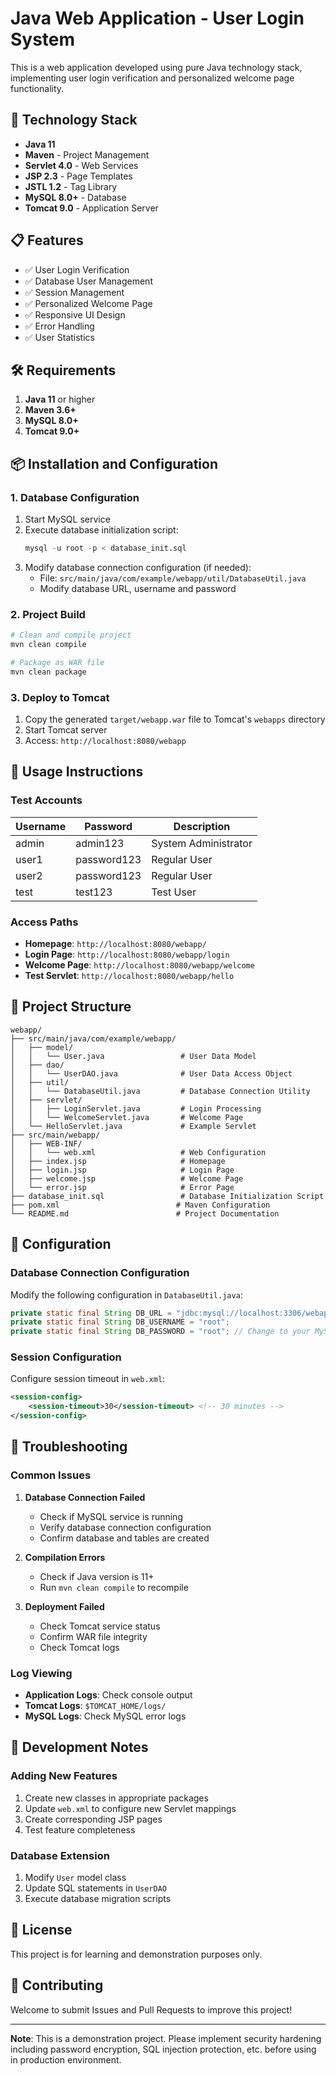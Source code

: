 # Java Web Application - User Login System

This is a web application developed using pure Java technology stack, implementing user login verification and personalized welcome page functionality.

## 🚀 Technology Stack

- **Java 11**
- **Maven** - Project Management
- **Servlet 4.0** - Web Services
- **JSP 2.3** - Page Templates
- **JSTL 1.2** - Tag Library
- **MySQL 8.0+** - Database
- **Tomcat 9.0** - Application Server

## 📋 Features

- ✅ User Login Verification
- ✅ Database User Management
- ✅ Session Management
- ✅ Personalized Welcome Page
- ✅ Responsive UI Design
- ✅ Error Handling
- ✅ User Statistics

## 🛠️ Requirements

1. **Java 11** or higher
2. **Maven 3.6+**
3. **MySQL 8.0+**
4. **Tomcat 9.0+**

## 📦 Installation and Configuration

### 1. Database Configuration

1. Start MySQL service
2. Execute database initialization script:
   ```sql
   mysql -u root -p < database_init.sql
   ```
3. Modify database connection configuration (if needed):
   - File: `src/main/java/com/example/webapp/util/DatabaseUtil.java`
   - Modify database URL, username and password

### 2. Project Build

```bash
# Clean and compile project
mvn clean compile

# Package as WAR file
mvn clean package
```

### 3. Deploy to Tomcat

1. Copy the generated `target/webapp.war` file to Tomcat's `webapps` directory
2. Start Tomcat server
3. Access: `http://localhost:8080/webapp`

## 🎯 Usage Instructions

### Test Accounts

| Username | Password | Description |
|----------|----------|-------------|
| admin | admin123 | System Administrator |
| user1 | password123 | Regular User |
| user2 | password123 | Regular User |
| test | test123 | Test User |

### Access Paths

- **Homepage**: `http://localhost:8080/webapp/`
- **Login Page**: `http://localhost:8080/webapp/login`
- **Welcome Page**: `http://localhost:8080/webapp/welcome`
- **Test Servlet**: `http://localhost:8080/webapp/hello`

## 📁 Project Structure

```
webapp/
├── src/main/java/com/example/webapp/
│   ├── model/
│   │   └── User.java                 # User Data Model
│   ├── dao/
│   │   └── UserDAO.java              # User Data Access Object
│   ├── util/
│   │   └── DatabaseUtil.java         # Database Connection Utility
│   ├── servlet/
│   │   ├── LoginServlet.java         # Login Processing
│   │   └── WelcomeServlet.java       # Welcome Page
│   └── HelloServlet.java             # Example Servlet
├── src/main/webapp/
│   ├── WEB-INF/
│   │   └── web.xml                   # Web Configuration
│   ├── index.jsp                     # Homepage
│   ├── login.jsp                     # Login Page
│   ├── welcome.jsp                   # Welcome Page
│   └── error.jsp                     # Error Page
├── database_init.sql                 # Database Initialization Script
├── pom.xml                          # Maven Configuration
└── README.md                        # Project Documentation
```

## 🔧 Configuration

### Database Connection Configuration

Modify the following configuration in `DatabaseUtil.java`:

```java
private static final String DB_URL = "jdbc:mysql://localhost:3306/webapp_db?useSSL=false&serverTimezone=UTC&allowPublicKeyRetrieval=true";
private static final String DB_USERNAME = "root";
private static final String DB_PASSWORD = "root"; // Change to your MySQL password
```

### Session Configuration

Configure session timeout in `web.xml`:

```xml
<session-config>
    <session-timeout>30</session-timeout> <!-- 30 minutes -->
</session-config>
```

## 🐛 Troubleshooting

### Common Issues

1. **Database Connection Failed**
   - Check if MySQL service is running
   - Verify database connection configuration
   - Confirm database and tables are created

2. **Compilation Errors**
   - Check if Java version is 11+
   - Run `mvn clean compile` to recompile

3. **Deployment Failed**
   - Check Tomcat service status
   - Confirm WAR file integrity
   - Check Tomcat logs

### Log Viewing

- **Application Logs**: Check console output
- **Tomcat Logs**: `$TOMCAT_HOME/logs/`
- **MySQL Logs**: Check MySQL error logs

## 📝 Development Notes

### Adding New Features

1. Create new classes in appropriate packages
2. Update `web.xml` to configure new Servlet mappings
3. Create corresponding JSP pages
4. Test feature completeness

### Database Extension

1. Modify `User` model class
2. Update SQL statements in `UserDAO`
3. Execute database migration scripts

## 📄 License

This project is for learning and demonstration purposes only.

## 🤝 Contributing

Welcome to submit Issues and Pull Requests to improve this project!

---

**Note**: This is a demonstration project. Please implement security hardening including password encryption, SQL injection protection, etc. before using in production environment.

